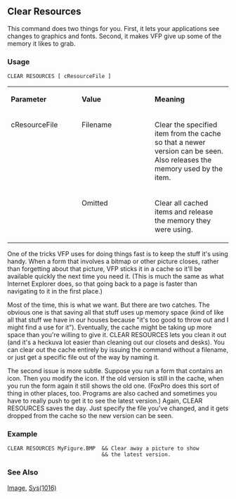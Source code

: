 ## Clear Resources

This command does two things for you. First, it lets your applications see changes to graphics and fonts. Second, it makes VFP give up some of the memory it likes to grab.

### Usage

```foxpro
CLEAR RESOURCES [ cResourceFile ]
```
<table>
<tr>
  <td width="32%" valign="top">
  <p><b>Parameter</b></p>
  </td>
  <td width="23%" valign="top">
  <p><b>Value</b></p>
  </td>
  <td width="45%" valign="top">
  <p><b>Meaning</b></p>
  </td>
 </tr>
<tr>
  <td width="32%" rowspan="2" valign="top">
  <p>cResourceFile</p>
  &nbsp;</td>
  <td width="23%" valign="top">
  <p>Filename</p>
  </td>
  <td width="45%" valign="top">
  <p>Clear the specified item from the cache so that a newer version can be seen. Also releases the memory used by the item.</p>
  </td>
 </tr>
<tr>
  <td width="33%" valign="top">
  <p>Omitted</p>
  </td>
  <td width="67%" valign="top">
  <p>Clear all cached items and release the memory they were using.</p>
  </td>
 </tr>
</table>

One of the tricks VFP uses for doing things fast is to keep the stuff it's using handy. When a form that involves a bitmap or other picture closes, rather than forgetting about that picture, VFP sticks it in a cache so it'll be available quickly the next time you need it. (This is much the same as what Internet Explorer does, so that going back to a page is faster than navigating to it in the first place.)

Most of the time, this is what we want. But there are two catches. The obvious one is that saving all that stuff uses up memory space (kind of like all that stuff we have in our houses because "it's too good to throw out and I might find a use for it"). Eventually, the cache might be taking up more space than you're willing to give it. CLEAR RESOURCES lets you clean it out (and it's a heckuva lot easier than cleaning out our closets and desks). You can clear out the cache entirely by issuing the command without a filename, or just get a specific file out of the way by naming it.

The second issue is more subtle. Suppose you run a form that contains an icon. Then you modify the icon. If the old version is still in the cache, when you run the form again it still shows the old one. (FoxPro does this sort of thing in other places, too. Programs are also cached and sometimes you have to really push to get it to see the latest version.) Again, CLEAR RESOURCES saves the day. Just specify the file you've changed, and it gets dropped from the cache so the new version can be seen.

### Example

```foxpro
CLEAR RESOURCES MyFigure.BMP  && Clear away a picture to show
                              && the latest version.
```
### See Also

[Image](s4g507.md), [Sys(1016)](s4g275.md)